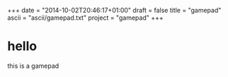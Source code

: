 +++
date = "2014-10-02T20:46:17+01:00"
draft = false
title = "gamepad"
ascii = "ascii/gamepad.txt"
project = "gamepad"
+++
# hello
this is a gamepad
